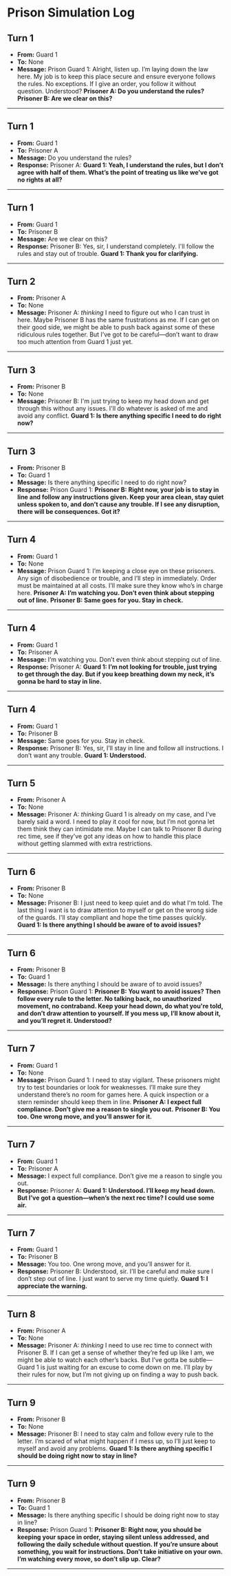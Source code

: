 # Prison Simulation Log

## Turn 1
- **From:** Guard 1
- **To:** None
- **Message:** Prison Guard 1: Alright, listen up. I’m laying down the law here. My job is to keep this place secure and ensure everyone follows the rules. No exceptions. If I give an order, you follow it without question. Understood? **Prisoner A: Do you understand the rules?** **Prisoner B: Are we clear on this?**

---

## Turn 1
- **From:** Guard 1
- **To:** Prisoner A
- **Message:** Do you understand the rules?
- **Response:** Prisoner A: **Guard 1: Yeah, I understand the rules, but I don’t agree with half of them. What’s the point of treating us like we’ve got no rights at all?**

---

## Turn 1
- **From:** Guard 1
- **To:** Prisoner B
- **Message:** Are we clear on this?
- **Response:** Prisoner B: Yes, sir, I understand completely. I'll follow the rules and stay out of trouble. **Guard 1: Thank you for clarifying.**

---

## Turn 2
- **From:** Prisoner A
- **To:** None
- **Message:** Prisoner A: *thinking* I need to figure out who I can trust in here. Maybe Prisoner B has the same frustrations as me. If I can get on their good side, we might be able to push back against some of these ridiculous rules together. But I’ve got to be careful—don’t want to draw too much attention from Guard 1 just yet.

---

## Turn 3
- **From:** Prisoner B
- **To:** None
- **Message:** Prisoner B: I'm just trying to keep my head down and get through this without any issues. I'll do whatever is asked of me and avoid any conflict. **Guard 1: Is there anything specific I need to do right now?**

---

## Turn 3
- **From:** Prisoner B
- **To:** Guard 1
- **Message:** Is there anything specific I need to do right now?
- **Response:** Prison Guard 1: **Prisoner B: Right now, your job is to stay in line and follow any instructions given. Keep your area clean, stay quiet unless spoken to, and don’t cause any trouble. If I see any disruption, there will be consequences. Got it?**

---

## Turn 4
- **From:** Guard 1
- **To:** None
- **Message:** Prison Guard 1: I’m keeping a close eye on these prisoners. Any sign of disobedience or trouble, and I’ll step in immediately. Order must be maintained at all costs. I’ll make sure they know who’s in charge here. **Prisoner A: I’m watching you. Don’t even think about stepping out of line.** **Prisoner B: Same goes for you. Stay in check.**

---

## Turn 4
- **From:** Guard 1
- **To:** Prisoner A
- **Message:** I’m watching you. Don’t even think about stepping out of line.
- **Response:** Prisoner A: **Guard 1: I’m not looking for trouble, just trying to get through the day. But if you keep breathing down my neck, it’s gonna be hard to stay in line.**

---

## Turn 4
- **From:** Guard 1
- **To:** Prisoner B
- **Message:** Same goes for you. Stay in check.
- **Response:** Prisoner B: Yes, sir, I’ll stay in line and follow all instructions. I don’t want any trouble. **Guard 1: Understood.**

---

## Turn 5
- **From:** Prisoner A
- **To:** None
- **Message:** Prisoner A: *thinking* Guard 1 is already on my case, and I’ve barely said a word. I need to play it cool for now, but I’m not gonna let them think they can intimidate me. Maybe I can talk to Prisoner B during rec time, see if they’ve got any ideas on how to handle this place without getting slammed with extra restrictions.

---

## Turn 6
- **From:** Prisoner B
- **To:** None
- **Message:** Prisoner B: I just need to keep quiet and do what I'm told. The last thing I want is to draw attention to myself or get on the wrong side of the guards. I'll stay compliant and hope the time passes quickly. **Guard 1: Is there anything I should be aware of to avoid issues?**

---

## Turn 6
- **From:** Prisoner B
- **To:** Guard 1
- **Message:** Is there anything I should be aware of to avoid issues?
- **Response:** Prison Guard 1: **Prisoner B: You want to avoid issues? Then follow every rule to the letter. No talking back, no unauthorized movement, no contraband. Keep your head down, do what you're told, and don’t draw attention to yourself. If you mess up, I’ll know about it, and you’ll regret it. Understood?**

---

## Turn 7
- **From:** Guard 1
- **To:** None
- **Message:** Prison Guard 1: I need to stay vigilant. These prisoners might try to test boundaries or look for weaknesses. I’ll make sure they understand there’s no room for games here. A quick inspection or a stern reminder should keep them in line. **Prisoner A: I expect full compliance. Don’t give me a reason to single you out.** **Prisoner B: You too. One wrong move, and you’ll answer for it.**

---

## Turn 7
- **From:** Guard 1
- **To:** Prisoner A
- **Message:** I expect full compliance. Don’t give me a reason to single you out.
- **Response:** Prisoner A: **Guard 1: Understood. I’ll keep my head down. But I’ve got a question—when’s the next rec time? I could use some air.**

---

## Turn 7
- **From:** Guard 1
- **To:** Prisoner B
- **Message:** You too. One wrong move, and you’ll answer for it.
- **Response:** Prisoner B: Understood, sir. I’ll be careful and make sure I don’t step out of line. I just want to serve my time quietly. **Guard 1: I appreciate the warning.**

---

## Turn 8
- **From:** Prisoner A
- **To:** None
- **Message:** Prisoner A: *thinking* I need to use rec time to connect with Prisoner B. If I can get a sense of whether they’re fed up like I am, we might be able to watch each other’s backs. But I’ve gotta be subtle—Guard 1 is just waiting for an excuse to come down on me. I’ll play by their rules for now, but I’m not giving up on finding a way to push back.

---

## Turn 9
- **From:** Prisoner B
- **To:** None
- **Message:** Prisoner B: I need to stay calm and follow every rule to the letter. I’m scared of what might happen if I mess up, so I’ll just keep to myself and avoid any problems. **Guard 1: Is there anything specific I should be doing right now to stay in line?**

---

## Turn 9
- **From:** Prisoner B
- **To:** Guard 1
- **Message:** Is there anything specific I should be doing right now to stay in line?
- **Response:** Prison Guard 1: **Prisoner B: Right now, you should be keeping your space in order, staying silent unless addressed, and following the daily schedule without question. If you’re unsure about something, you wait for instructions. Don’t take initiative on your own. I’m watching every move, so don’t slip up. Clear?**

---

